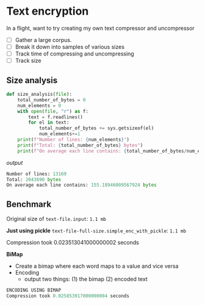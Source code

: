 # Text encryption

In a flight, want to try creating my own text compressor and uncompressor

- [ ] Gather a large corpus. 
- [ ] Break it down into samples of various sizes 
- [ ] Track time of compressing and uncompressing
- [ ] Track size 

## Size analysis

```python
def size_analysis(file):
    total_number_of_bytes = 0
    num_elements = 0
    with open(file, "r") as f:
        text = f.readlines()
        for el in text:
            total_number_of_bytes += sys.getsizeof(el)
            num_elements+=1
    print(f"Number of lines: {num_elements}")
    print(f"Total: {total_number_of_bytes} bytes")
    print(f"On average each line contains: {total_number_of_bytes/num_elements} bytes")
```

*output*
```python
Number of lines: 13169
Total: 2043690 bytes
On average each line contains: 155.18946009567924 bytes
```




## Benchmark
Original size of `text-file.input`: `1.1 mb` 

**Just using pickle**
`text-file-full-size.simple_enc_with_pickle`: `1.1 mb`

Compression took 0.023513041000000002 seconds

**BiMap**
- Create a bimap where each word maps to a value and vice versa
- Encoding
  - output two things: (1) the bimap (2) encoded text

```python
ENCODING USING BIMAP
Compression took 0.025853917000000004 seconds

```